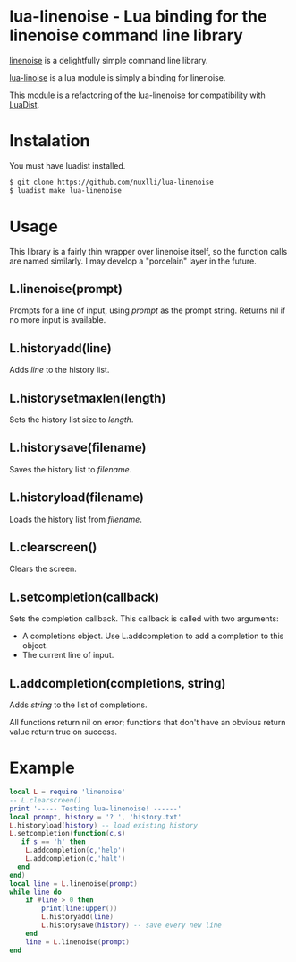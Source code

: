 # lua-linenoise - Lua binding for the linenoise command line library

[linenoise](https://github.com/antirez/linenoise) is a delightfully simple command line library.

[lua-linoise](https://github.com/hoelzro/lua-linenoise) is a lua module is simply a binding for linenoise.

This module is a refactoring of the lua-linenoise for compatibility with [LuaDist](luadist.org).

# Instalation

You must have luadist installed.

```bash
$ git clone https://github.com/nuxlli/lua-linenoise
$ luadist make lua-linenoise
```

# Usage

This library is a fairly thin wrapper over linenoise itself, so the function calls
are named similarly.  I may develop a "porcelain" layer in the future.

## L.linenoise(prompt)

Prompts for a line of input, using *prompt* as the prompt string.  Returns nil if
no more input is available.

## L.historyadd(line)

Adds *line* to the history list.

## L.historysetmaxlen(length)

Sets the history list size to *length*.

## L.historysave(filename)

Saves the history list to *filename*.

## L.historyload(filename)

Loads the history list from *filename*.

## L.clearscreen()

Clears the screen.

## L.setcompletion(callback)

Sets the completion callback.  This callback is called with two arguments:

  * A completions object.  Use L.addcompletion to add a completion to this object.
  * The current line of input.

## L.addcompletion(completions, string)

Adds *string* to the list of completions.

All functions return nil on error; functions that don't have an obvious return value
return true on success.

# Example

```lua
local L = require 'linenoise'
-- L.clearscreen()
print '----- Testing lua-linenoise! ------'
local prompt, history = '? ', 'history.txt'
L.historyload(history) -- load existing history
L.setcompletion(function(c,s)
   if s == 'h' then
    L.addcompletion(c,'help')
    L.addcompletion(c,'halt')
  end
end)
local line = L.linenoise(prompt)
while line do
    if #line > 0 then
        print(line:upper())
        L.historyadd(line)
        L.historysave(history) -- save every new line
    end
    line = L.linenoise(prompt)
end
```